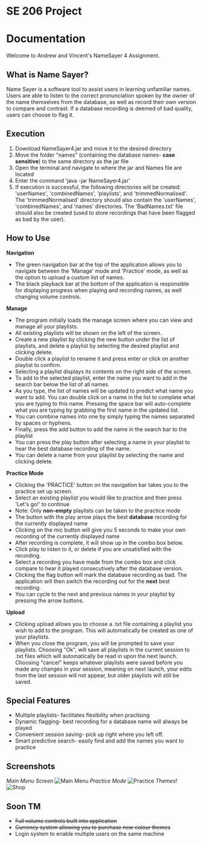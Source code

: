 # SE 206 Project

# Documentation

Welcome to Andrew and Vincent's NameSayer 4 Assignment.

## What is Name Sayer?

Name Sayer is a software tool to assist users in learning unfamiliar names. Users are able to listen to the correct pronunciation spoken by the owner of the name themselves from the database, as well as record their own version to compare and contrast. If a database recording is deemed of bad quality, users can choose to flag it. 

## Execution

1. Download NameSayer4.jar and move it to the desired directory
2. Move the folder "names" (containing the database names- **case sensitive**) to the same directory as the jar file
3. Open the terminal and navigate to where the jar and Names file are located
4. Enter the command 'java -jar NameSayer4.jar'
5. If execution is successful, the following directories will be created: 'userNames', 'combinedNames', 'playlists', and 'trimmedNormalised'. The 'trimmedNormalised' directory should also contain the 'userNames', 'combinedNames', and 'names' directories. The 'BadNames.txt' file should also be created (used to store recordings that have been flagged as bad by the user). 

## How to Use
**Navigation**
- The green navigation bar at the top of the application allows you to navigate between the 'Manage' mode and 'Practice' mode, as well as the option to upload a custom list of names.
- The black playback bar at the bottom of the application is responsible for displaying progress when playing and recording names, as well changing volume controls.

**Manage**

- The program initially loads the manage screen where you can view and manage all your playlists.
- All existing playlists will be shown on the left of the screen.
- Create a new playlist by clicking the new button under the list of playlists, and delete a playlist by selecting the desired playlist and clicking delete.
- Double click a playlist to rename it and press enter or click on another playlist to confirm.
- Selecting a playlist displays its contents on the right side of the screen.
- To add to the selected playlist, enter the name you want to add in the search bar below the list of all names. 
- As you type, the list of names will be updated to predict what name you want to add. You can double click on a name in the list to complete what you are typing to this name. Pressing the space bar will auto-complete what you are typing by grabbing the first name in the updated list.
- You can combine names into one by simply typing the names separated by spaces or hyphens.
- Finally, press the add button to add the name in the search bar to the playlist
- You can press the play button after selecting a name in your playlist to hear the best database recording of the name.
- You can delete a name from your playlist by selecting the name and clicking delete.

**Practice Mode**

- Clicking the 'PRACTICE' button on the navigation bar takes you to the practice set up screen.
- Select an existing playlist you would like to practice and then press 'Let's go!' to continue
- Note: Only **non-empty** playlists can be taken to the practice mode
- The button with the play arrow plays the best **database** recording for the currently displayed name
- Clicking on the mic button will give you 5 seconds to make your own recording of the currently displayed name
- After recording is complete, it will show up in the combo box below.
- Click play to listen to it, or delete if you are unsatisfied with the recording.
- Select a recording you have made from the combo box and click compare to hear it played consecutively after the database version. 
- Clicking the flag button will mark the database recording as bad. The application will then switch the recording out for the **next** best recording.
- You can cycle to the next and previous names in your playlist by pressing the arrow buttons.

**Upload**

- Clicking upload allows you to choose a .txt file containing a playlist you wish to add to the program. This will automatically be created as one of your playlists.
- When you close the program, you will be prompted to save your playlists. Choosing "Ok", will save all playlists in the current session to .txt files which will automatically be read in upon the next launch. Choosing "cancel" keeps whatever playlists were saved before you made any changes in your session, meaning on next launch, your edits from the last session will not appear, but older playlists will still be saved.

## Special Features

- Multiple playlists- facilitates flexibility when practising
- Dynamic flagging- best recording for a database name will always be played
- Convenient session saving- pick up right where you left off. 
- Smart predictive search- easily find and add the names you want to practice

## Screenshots
*Main Menu Screen*
![Main Menu](https://i.imgur.com/GwKcQVb.png)
*Practice Mode*
![Practice](https://i.imgur.com/uvVi6Kw.png)
*Themes!*
![Shop](https://i.imgur.com/JnOY16e.png)
## Soon TM
- ~~Full volume controls built into application~~
- ~~Currency system allowing you to purchase new colour themes~~
- Login system to enable multiple users on the same machine


